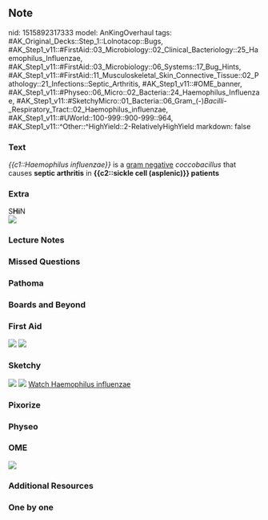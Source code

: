 ## Note
nid: 1515892317333
model: AnKingOverhaul
tags: #AK_Original_Decks::Step_1::Lolnotacop::Bugs, #AK_Step1_v11::#FirstAid::03_Microbiology::02_Clinical_Bacteriology::25_Haemophilus_Influenzae, #AK_Step1_v11::#FirstAid::03_Microbiology::06_Systems::17_Bug_Hints, #AK_Step1_v11::#FirstAid::11_Musculoskeletal_Skin_Connective_Tissue::02_Pathology::21_Infections::Septic_Arthritis, #AK_Step1_v11::#OME_banner, #AK_Step1_v11::#Physeo::06_Micro::02_Bacteria::24_Haemophilus_Influenzae, #AK_Step1_v11::#SketchyMicro::01_Bacteria::06_Gram_(-)_Bacilli_-_Respiratory_Tract::02_Haemophilus_influenzae, #AK_Step1_v11::#UWorld::100-999::900-999::964, #AK_Step1_v11::^Other::^HighYield::2-RelativelyHighYield
markdown: false

### Text
<i>{{c1::Haemophilus influenzae}}</i> is a <u>gram negative</u>
<i>coccobacillus</i> that causes <b>septic arthritis</b> in
<b>{{c2::sickle cell (asplenic)}} patients</b>

### Extra
<div>
  S<b>Hi</b>N
</div><img src="paste-38925288604140.jpg">

### Lecture Notes


### Missed Questions


### Pathoma


### Boards and Beyond


### First Aid
<img src="tmpvjy62n2h.png"> <img src="tmpvi6u8gb5.png">

### Sketchy
<img src="paste-131035157233667.jpg"> <img src=
"Screen%20Shot%202019-10-15%20at%208.46.59%20AM.png"> <a href=
"https://dashboard.sketchy.com/study/medical/courses/medical-microbiology/units/medical-microbiology-bacteria/videos/medical-microbiology-bacteria-gram-negative-bacilli-respiratory-tract-haemophilus-influenzae?utm_source=anki&utm_medium=partnership&utm_campaign=february_update&utm_content=medical">
Watch Haemophilus influenzae</a>

### Pixorize


### Physeo


### OME
<div class="ome-widget">
  <a href="https://onlinemeded.org?ref=anki"><img src=
  "_OME_AnkiFlashcards_General_7.png"></a>
</div>

### Additional Resources


### One by one


